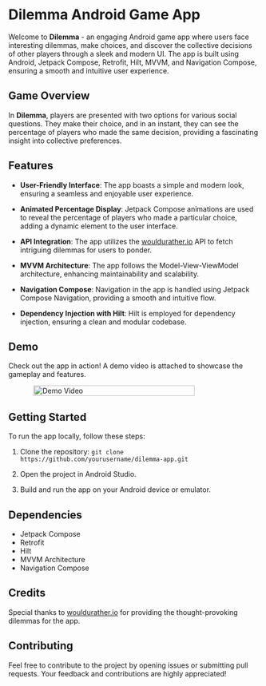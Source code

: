 # Dilemma Android Game App

Welcome to **Dilemma** - an engaging Android game app where users face interesting dilemmas, make choices, and discover the collective decisions of other players through a sleek and modern UI. The app is built using Android, Jetpack Compose, Retrofit, Hilt, MVVM, and Navigation Compose, ensuring a smooth and intuitive user experience.

## Game Overview

In **Dilemma**, players are presented with two options for various social questions. They make their choice, and in an instant, they can see the percentage of players who made the same decision, providing a fascinating insight into collective preferences.

## Features

- **User-Friendly Interface**: The app boasts a simple and modern look, ensuring a seamless and enjoyable user experience.
  
- **Animated Percentage Display**: Jetpack Compose animations are used to reveal the percentage of players who made a particular choice, adding a dynamic element to the user interface.

- **API Integration**: The app utilizes the [wouldurather.io](https://wouldurather.io/) API to fetch intriguing dilemmas for users to ponder.

- **MVVM Architecture**: The app follows the Model-View-ViewModel architecture, enhancing maintainability and scalability.

- **Navigation Compose**: Navigation in the app is handled using Jetpack Compose Navigation, providing a smooth and intuitive flow.

- **Dependency Injection with Hilt**: Hilt is employed for dependency injection, ensuring a clean and modular codebase.

## Demo

Check out the app in action! A demo video is attached to showcase the gameplay and features.

<div style="display: flex; justify-content: center;">
    <img src="https://github.com/jaypatel208/WouldURather/assets/83394162/4822fe86-5f5f-49fa-8270-8f29a6e9fe27" alt="Demo Video" width="80%"/>
</div>

## Getting Started

To run the app locally, follow these steps:

1. Clone the repository: `git clone https://github.com/yourusername/dilemma-app.git`

2. Open the project in Android Studio.

3. Build and run the app on your Android device or emulator.

## Dependencies

- Jetpack Compose
- Retrofit
- Hilt
- MVVM Architecture
- Navigation Compose

## Credits

Special thanks to [wouldurather.io](https://wouldurather.io/) for providing the thought-provoking dilemmas for the app.

## Contributing

Feel free to contribute to the project by opening issues or submitting pull requests. Your feedback and contributions are highly appreciated!
